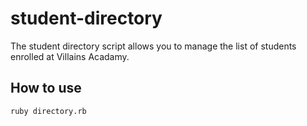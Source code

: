 # student-directory

The student directory script allows you to manage the list of students enrolled at Villains Acadamy.

## How to use ## 

```shell
ruby directory.rb
```

